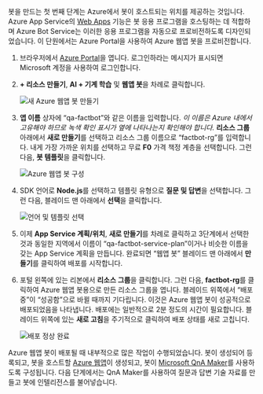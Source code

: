 봇을 만드는 첫 번째 단계는 Azure에서 봇이 호스트되는 위치를 제공하는 것입니다. Azure App Service의 [Web Apps](https://azure.microsoft.com/services/app-service/web/) 기능은 봇 응용 프로그램을 호스팅하는 데 적합하며 Azure Bot Service는 이러한 응용 프로그램을 자동으로 프로비전하도록 디자인되었습니다. 이 단원에서는 Azure Portal을 사용하여 Azure 웹앱 봇을 프로비전합니다.

1. 브라우저에서 [Azure Portal](https://portal.azure.com/?azure-portal=true)을 엽니다. 로그인하라는 메시지가 표시되면 Microsoft 계정을 사용하여 로그인합니다.

1. **+ 리소스 만들기**, **AI + 기계 학습** 및 **웹앱 봇**을 차례로 클릭합니다.
 
    ![새 Azure 웹앱 봇 만들기](../media-draft/2-new-bot-service.png)

1. **앱 이름** 상자에 “qa-factbot”와 같은 이름을 입력합니다. *이 이름은 Azure 내에서 고유해야 하므로 녹색 확인 표시가 옆에 나타나는지 확인해야 합니다.* **리소스 그룹** 아래에서 **새로 만들기**를 선택하고 리소스 그룹 이름으로 “factbot-rg”를 입력합니다. 내게 가장 가까운 위치를 선택하고 무료 **F0** 가격 책정 계층을 선택합니다. 그런 다음, **봇 템플릿**을 클릭합니다.

    ![Azure 웹앱 봇 구성](../media-draft/2-portal-start-bot-creation.png)

1. SDK 언어로 **Node.js**를 선택하고 템플릿 유형으로 **질문 및 답변**을 선택합니다. 그런 다음, 블레이드 맨 아래에서 **선택**을 클릭합니다.   
  
    ![언어 및 템플릿 선택](../media-draft/2-portal-select-template.png)

1. 이제 **App Service 계획/위치**, **새로 만들기**를 차례로 클릭하고 3단계에서 선택한 것과 동일한 지역에서 이름이 “qa-factbot-service-plan”이거나 비슷한 이름을 갖는 App Service 계획을 만듭니다. 완료되면 “웹앱 봇” 블레이드 맨 아래에서 **만들기**를 클릭하여 배포를 시작합니다. 

1. 포털 왼쪽에 있는 리본에서 **리소스 그룹**을 클릭합니다. 그런 다음, **factbot-rg**를 클릭하여 Azure 웹앱 봇용으로 만든 리소스 그룹을 엽니다. 블레이드 위쪽에서 “배포 중”이 “성공함”으로 바뀔 때까지 기다립니다. 이것은 Azure 웹앱 봇이 성공적으로 배포되었음을 나타냅니다. 배포에는 일반적으로 2분 정도의 시간이 필요합니다. 블레이드 위쪽에 있는 **새로 고침**을 주기적으로 클릭하여 배포 상태를 새로 고칩니다.

    ![배포 정상 완료](../media-draft/2-deployment-succeeded.png)
  
Azure 웹앱 봇이 배포될 때 내부적으로 많은 작업이 수행되었습니다. 봇이 생성되어 등록되고, 봇을 호스트할 [Azure 웹앱](https://azure.microsoft.com/services/app-service/web/)이 생성되고, 봇이 [Microsoft QnA Maker](https://www.qnamaker.ai/)를 사용하도록 구성됩니다. 다음 단계에서는 QnA Maker를 사용하여 질문과 답변 기술 자료를 만들고 봇에 인텔리전스를 불어넣습니다.